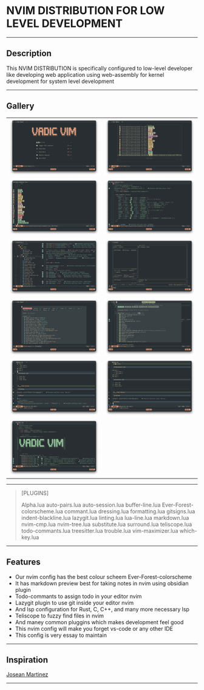 # NVIM DISTRIBUTION FOR LOW LEVEL DEVELOPMENT

---

## Description

This NVIM DISTRIBUTION is specifically configured to low-level developer
like developing web application using web-assembly
for kernel development
for system level development

---

## Gallery

|                                                                                                 |                                                                                                 |
| :---------------------------------------------------------------------------------------------: | :---------------------------------------------------------------------------------------------: |
| ![img01](https://github.com/virupaksha00yantra/nvim-lowlevel-ekam/blob/main/img01.png?raw=true) | ![img02](https://github.com/virupaksha00yantra/nvim-lowlevel-ekam/blob/main/img02.png?raw=true) |
| ![img03](https://github.com/virupaksha00yantra/nvim-lowlevel-ekam/blob/main/img03.png?raw=true) | ![img04](https://github.com/virupaksha00yantra/nvim-lowlevel-ekam/blob/main/img04.png?raw=true) |
| ![img05](https://github.com/virupaksha00yantra/nvim-lowlevel-ekam/blob/main/img05.png?raw=true) | ![img06](https://github.com/virupaksha00yantra/nvim-lowlevel-ekam/blob/main/img06.png?raw=true) |
| ![img07](https://github.com/virupaksha00yantra/nvim-lowlevel-ekam/blob/main/img07.png?raw=true) | ![img08](https://github.com/virupaksha00yantra/nvim-lowlevel-ekam/blob/main/img08.png?raw=true) |
| ![img09](https://github.com/virupaksha00yantra/nvim-lowlevel-ekam/blob/main/img09.png?raw=true) | ![img10](https://github.com/virupaksha00yantra/nvim-lowlevel-ekam/blob/main/img10.png?raw=true) |
| ![img11](https://github.com/virupaksha00yantra/nvim-lowlevel-ekam/blob/main/img11.png?raw=true) |                                                                                                 |

---

> [PLUGINS]
>
> Alpha.lua
> auto-pairs.lua
> auto-session.lua
> buffer-line.lua
> Ever-Forest-colorscheme.lua
> commant.lua
> dressing.lua
> formatting.lua
> gitsigns.lua
> indent-blackline.lua
> lazygit.lua
> linting.lua
> lua-line.lua
> markdown.lua
> nvim-cmp.lua
> nvim-tree.lua
> substitute.lua
> surround.lua
> teliscope.lua
> todo-commants.lua
> treesitter.lua
> trouble.lua
> vim-maximizer.lua
> which-key.lua

---

## Features

- Our nvim config has the best colour scheem Ever-Forest-colorscheme
- It has markdown preview best for taking notes in nvim using obsidian plugin
- Todo-commants to assign todo in your editor nvim
- Lazygit plugin to use git inside your editor nvim
- And lsp configuration for Rust, C, C++, and many more necessary lsp
- Teliscope to fuzzy find files in nvim
- And maney common pluggins which makes development feel good
- This nvim config will make you forget vs-code or any other IDE
- This config is very essay to maintain

---

## Inspiration

[Josean Martinez](https://www.youtube.com/watch?v=6pAG3BHurdM)

---

